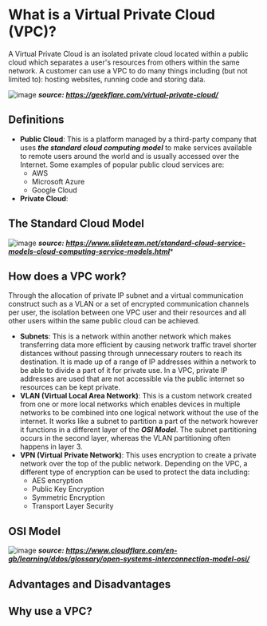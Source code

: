 # What is a Virtual Private Cloud (VPC)?

A Virtual Private Cloud is an isolated private cloud located within a public cloud which separates a user's resources from others within the same network. A customer can use a VPC to do many things including (but not limited to): hosting websites, running code and storing data. 

![image](https://github.com/g-sreshtha/networking-notes/assets/146075375/06c50c94-ce82-4871-a3b8-505f6465f096)
***source: https://geekflare.com/virtual-private-cloud/***

## Definitions
- **Public Cloud**: This is a platform managed by a third-party company that uses ***the standard cloud computing model*** to make services available to remote users around the world and is usually accessed over the Internet. Some examples of popular public cloud services are:
        <ul>
                <li>AWS</li>
                <li>Microsoft Azure</li>
                <li>Google Cloud</li>
        </ul>
- **Private Cloud**: 
## The Standard Cloud Model
![image](https://github.com/g-sreshtha/networking-notes/assets/146075375/a601ccaa-4a6e-4cad-b377-02c51644f333)
***source: https://www.slideteam.net/standard-cloud-service-models-cloud-computing-service-models.html****
## How does a VPC work?
Through the allocation of private IP subnet and a virtual communication construct such as a VLAN or a set of encrypted communication channels per user, the isolation between one VPC user and their resources and all other users within the same public cloud can be achieved.
- **Subnets**: This is a network within another network which makes transferring data more efficient by causing network traffic travel shorter distances without passing through unnecessary routers to reach its destination. It is made up of a range of IP addresses within a network to be able to divide a part of it for private use. In a VPC, private IP addresses are used that are not accessible via the public internet so resources can be kept private. 
- **VLAN (Virtual Local Area Network)**: This is a custom network created from one or more local networks which enables devices in multiple networks to be combined into one logical network without the use of the internet. It works like a subnet to partition a part of the network however it functions in a different layer of the ***OSI Model***. The subnet partitioning occurs in the second layer, whereas the VLAN partitioning often happens in layer 3.
- **VPN (Virtual Private Network)**: This uses encryption to create a private network over the top of the public network. Depending on the VPC, a different type of encryption can be used to protect the data including:
    - AES encryption
    - Public Key Encryption
    - Symmetric Encryption
    - Transport Layer Security
## OSI Model
![image](https://github.com/g-sreshtha/networking-notes/assets/146075375/8b25b433-167b-4568-81aa-bead8ed629aa)
***source: https://www.cloudflare.com/en-gb/learning/ddos/glossary/open-systems-interconnection-model-osi/***

## Advantages and Disadvantages

## Why use a VPC?
